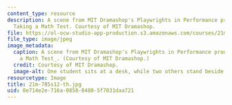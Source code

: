 ```yaml
---
content_type: resource
description: A scene from MIT Dramashop's Playwrights in Performance production of
  Taking a Math Test. Courtesy of MIT Dramashop.
file: https://ol-ocw-studio-app-production.s3.amazonaws.com/courses/21m-785-playwrights-workshop-spring-2012/8e714e2e716a085884805f7031daa721_21m-785s12-th.jpg
file_type: image/jpeg
image_metadata:
  caption: A scene from MIT Dramashop's Playwrights in Performance production of _Taking
    a Math Test_. (Courtesy of MIT Dramashop.)
  credit: Courtesy of MIT Dramashop.
  image-alt: One student sits at a desk, while two others stand beside him, gesturing.
resourcetype: Image
title: 21m-785s12-th.jpg
uid: 8e714e2e-716a-0858-8480-5f7031daa721
---
```

